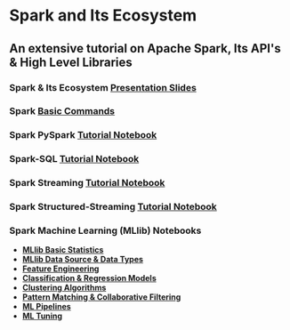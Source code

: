 # Spark and Its Ecosystem

##  An extensive tutorial on Apache Spark, Its  API's & High Level Libraries

### Spark & Its Ecosystem [Presentation Slides](https://www.slideshare.net/KaustuvKunal/apache-spark-its-ecosystem-249424395)

### Spark [Basic Commands](https://github.com/kaustuvkunal/Spark-Ecosystem-Tutorial/blob/main/commands.md) 
### Spark PySpark [Tutorial Notebook](https://github.com/kaustuvkunal/Spark-Ecosystem-Tutorial/blob/main/Pyspak_demo.ipynb)
### Spark-SQL [Tutorial Notebook](https://github.com/kaustuvkunal/Spark-Ecosystem-Tutorial/blob/main/%20SparkSQL_%26_DataFrame_Tutorial.ipynb)
### Spark Streaming [Tutorial Notebook](https://github.com/kaustuvkunal/Spark-Ecosystem-Tutorial/blob/main/Spark_Streaming_Tutorial.ipynb)
### Spark Structured-Streaming [Tutorial Notebook](https://github.com/kaustuvkunal/Spark-Ecosystem-Tutorial/blob/main/Structured_Streaming_Tutorial.ipynb)

###  Spark Machine Learning (MLlib) Notebooks
- <b> [MLlib Basic Statistics](https://github.com/kaustuvkunal/Spark-Ecosystem-Tutorial/blob/main/MLlib/MLLib_BasicStatistics.ipynb) </b> 
- <b> [MLlib Data Source & Data Types](https://github.com/kaustuvkunal/Spark-Ecosystem-Tutorial/blob/main/MLlib/MLLib_DataSources%26%20DataTypes.ipynb) </b>
- <b> [Feature Engineering](https://github.com/kaustuvkunal/Spark-Ecosystem-Tutorial/blob/main/MLlib/MLLib_FeatureEngineering.ipynb) </b>
- <b> [Classification & Regression Models](https://github.com/kaustuvkunal/Spark-Ecosystem-Tutorial/blob/main/MLlib/MLlib_Classification_Regression.ipynb) </b>
- <b> [Clustering Algorithms](https://github.com/kaustuvkunal/Spark-Ecosystem-Tutorial/blob/main/MLlib/MLlib_Clustering.ipynb) </b>
- <b> [Pattern Matching & Collaborative Filtering](https://github.com/kaustuvkunal/Spark-Ecosystem-Tutorial/blob/main/MLlib/MlLib_CollaborativeFiltering_FrequentPatternMining.ipynb) </b>
- <b> [ML Pipelines](https://github.com/kaustuvkunal/Spark-Ecosystem-Tutorial/blob/main/MLlib/MLLib_Pipelines.ipynb) </b>
- <b> [ML Tuning](https://github.com/kaustuvkunal/Spark-Ecosystem-Tutorial/blob/main/MLlib/MlLib_MLTuning.ipynb) </b>
